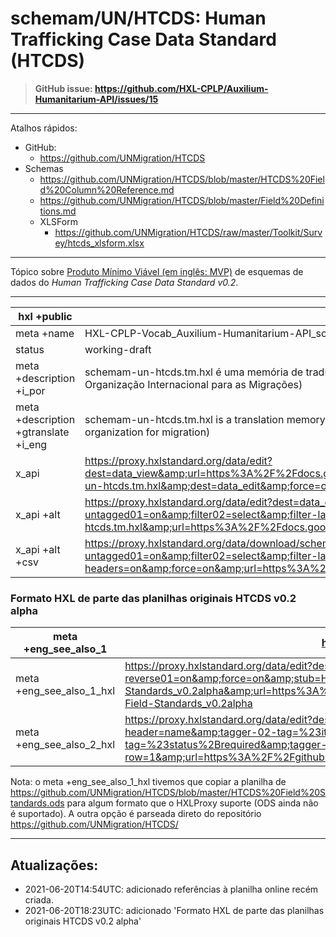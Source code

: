 # schemam/UN/HTCDS: Human Trafficking Case Data Standard (HTCDS)

> **GitHub issue: https://github.com/HXL-CPLP/Auxilium-Humanitarium-API/issues/15**


<!--
- http://sqlfiddle.com/
TODO: https://stoplight.io/blog/openapi-json-schema/
TODO: https://github.com/better/jsonschema2db
-->

---

Atalhos rápidos:
- GitHub:
  - https://github.com/UNMigration/HTCDS
- Schemas
  - https://github.com/UNMigration/HTCDS/blob/master/HTCDS%20Field%20Column%20Reference.md
  - https://github.com/UNMigration/HTCDS/blob/master/Field%20Definitions.md
  - XLSForm
    - https://github.com/UNMigration/HTCDS/raw/master/Toolkit/Survey/htcds_xlsform.xlsx

---

Tópico sobre [Produto Mínimo Viável (em inglês: MVP)](https://pt.wikipedia.org/wiki/Produto_vi%C3%A1vel_m%C3%ADnimo) de esquemas de dados do _Human Trafficking Case Data Standard v0.2_.


---


hxl +public | &nbsp;
-- | --
meta +name | HXL-CPLP-Vocab_Auxilium-Humanitarium-API_schemam-un-htcds
status | working-draft
meta +description +i_por | schemam-un-htcds.tm.hxl é uma memória de tradução organizada pelo HXL-CPLPdo Human Trafficking Case Data Standard (HTCDS) da Organização das Nações Unidas(mais especificamente a Organização Internacional para as Migrações)
meta +description +gtranslate +i_eng | schemam-un-htcds.tm.hxl is a translation memory organized by HXL-CPLPof the Human Trafficking Case Data Standard (HTCDs) of the United Nations Organization(More specifically the international organization for migration)
x_api | https://proxy.hxlstandard.org/data/edit?dest=data_view&amp;url=https%3A%2F%2Fdocs.google.com%2Fspreadsheets%2Fd%2F1ih3ouvx_n8W5ntNcYBqoyZ2NRMdaA0LRg5F9mGriZm4%2Fedit%23gid%3D1292720422&amp;stub=schemam-un-htcds.tm.hxl&amp;dest=data_edit&amp;force=on
x_api +alt | https://proxy.hxlstandard.org/data/edit?dest=data_edit&amp;filter01=cut&amp;filter-label01=Non+%23meta&amp;cut-exclude-tags01=%23meta&amp;cut-skip-untagged01=on&amp;filter02=select&amp;filter-label02=%23status%3E-1&amp;select-query02-01=%23status%3E-1&amp;strip-headers=on&amp;force=on&amp;stub=schemam-un-htcds.tm.hxl&amp;url=https%3A%2F%2Fdocs.google.com%2Fspreadsheets%2Fd%2F1ih3ouvx_n8W5ntNcYBqoyZ2NRMdaA0LRg5F9mGriZm4%2Fedit%23gid%3D1292720422&amp;stub=schemam.tm.hxl
x_api +alt +csv | https://proxy.hxlstandard.org/data/download/schemam-un-htcds_tm_hxl.csv?dest=data_edit&amp;filter01=cut&amp;filter-label01=Non+%23meta&amp;cut-exclude-tags01=%23meta&amp;cut-skip-untagged01=on&amp;filter02=select&amp;filter-label02=%23status%3E-1&amp;select-query02-01=%23status%3E-1&amp;strip-headers=on&amp;force=on&amp;url=https%3A%2F%2Fdocs.google.com%2Fspreadsheets%2Fd%2F1ih3ouvx_n8W5ntNcYBqoyZ2NRMdaA0LRg5F9mGriZm4%2Fedit%23gid%3D1292720422


### Formato HXL de parte das planilhas originais HTCDS v0.2 alpha

meta +eng_see_also_1 | https://docs.google.com/spreadsheets/d/1bbJjLTQHdcfUc808wpTpkkr57FLUNQEbbO9xQtPf76k/edit#gid=1094293557
-- | --
meta +eng_see_also_1_hxl | https://proxy.hxlstandard.org/data/edit?dest=data_edit&amp;filter01=select&amp;filter-label01=%23status+non+vacuum&amp;select-query01-01=%23status%3D&amp;select-reverse01=on&amp;force=on&amp;stub=HTCDS-Field-Standards_v0.2alpha&amp;url=https%3A%2F%2Fdocs.google.com%2Fspreadsheets%2Fd%2F1bbJjLTQHdcfUc808wpTpkkr57FLUNQEbbO9xQtPf76k%2Fedit%23gid%3D1094293557&amp;stub=HTCDS-Field-Standards_v0.2alpha
meta +eng_see_also_2_hxl | https://proxy.hxlstandard.org/data/edit?dest=data_edit&amp;stub=htcds_xlsform&amp;tagger-match-all=on&amp;tagger-01-header=type&amp;tagger-01-tag=%23item%2Btype&amp;tagger-02-header=name&amp;tagger-02-tag=%23item%2Bname&amp;tagger-03-header=label&amp;tagger-03-tag=%23item%2Blabel&amp;tagger-04-header=required&amp;tagger-04-tag=%23status%2Brequired&amp;tagger-05-header=calculation&amp;tagger-05-tag=%23item%2Bcalculation&amp;header-row=1&amp;url=https%3A%2F%2Fgithub.com%2FUNMigration%2FHTCDS%2Fraw%2Fmaster%2FToolkit%2FSurvey%2Fhtcds_xlsform.xlsx

Nota: o meta +eng_see_also_1_hxl tivemos que copiar a planilha de https://github.com/UNMigration/HTCDS/blob/master/HTCDS%20Field%20Standards.ods para algum formato que o HXLProxy suporte (ODS ainda não é suportado). A outra opção é parseada direto do repositório https://github.com/UNMigration/HTCDS/

---

## Atualizações:
- 2021-06-20T14:54UTC: adicionado referências à planilha online recém criada.
- 2021-06-20T18:23UTC:  adicionado 'Formato HXL de parte das planilhas originais HTCDS v0.2 alpha'
